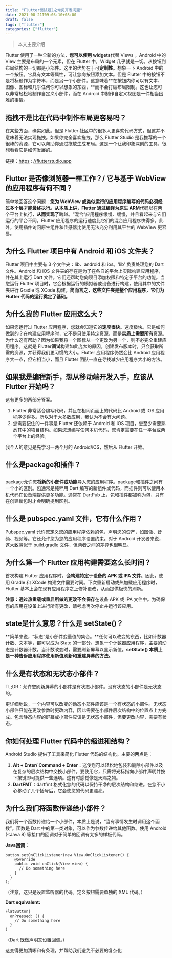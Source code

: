 ```yaml
---
title: "Flutter面试题2之常见开发问题"
date: 2021-08-21T09:03:10+08:00
draft: false
tags: ["flutter"]
categories: ["flutter"]
---
```


> 本文主要介绍

<!--more-->

Flutter 使用了一种全新的方法，**您可以使用 widgets**代替 Views 。Android 中的 View 主要是布局的一个元素，但在 Flutter 中，Widget 几乎就是一切。从按钮到布局结构的一切都是小部件。这里的优势在于可**定制性**。想象一下 Android 中的一个按钮。它具有文本等属性，可让您向按钮添加文本。但是 Flutter 中的按钮不是将标题作为字符串，而是另一个小部件。这意味着**在按钮内你可以有文本、图像、图标和几乎任何你可以想象的东西，**而不会打破布局限制。这也让您可以非常轻松地制作自定义小部件，而在 Android 中制作自定义视图是一件相当困难的事情。

## 拖拽不是比在代码中制作布局更容易吗？

在某些方面，确实如此。但是 Flutter 社区中的很多人更喜欢代码方式，但这并不意味着无法实现拖拽。如果你完全喜欢拖拽，那么 Flutter Studio 是我推荐的一个很棒的资源，它可以帮助你通过拖放生成布局。这是一个让我印象深刻的工具，很想看看它是如何发展的。

链接：[https](https://flutterstudio.app/) : [//flutterstudio.app](https://flutterstudio.app/)

## Flutter 是否像浏览器一样工作？/ 它与基于 WebView 的应用程序有何不同？

简单地回答这个问题：**您为 WebView 或类似运行的应用程序编写的代码必须经过多个层才能最终执行。**从本质上讲，Flutter 通过**编译为原生 ARM**代码以在两个平台上执行，**从而实现了**跨越。“混合”应用程序缓慢、缓慢，并且看起来与它们运行的平台不同。Flutter 应用程序的运行速度比它们的混合应用程序快得多。此外，使用插件访问原生组件和传感器比使用无法充分利用其平台的 WebView 更容易。

## 为什么 Flutter 项目中有 Android 和 iOS 文件夹？

Flutter 项目中主要有 3 个文件夹：lib、android 和 ios。'lib' 负责处理您的 Dart 文件。Android 和 iOS 文件夹的存在是为了在各自的平台上实际构建应用程序，并在其上运行 Dart 文件。它们还帮助您向项目添加权限和特定于平台的功能。当您运行 Flutter 项目时，它会根据运行的模拟器或设备进行构建，使用其中的文件夹进行 Gradle 或 XCode 构建。**简而言之，这些文件夹是整个应用程序，它们为 Flutter 代码的运行奠定了基础。**

## 为什么我的 Flutter 应用这么大？

如果您运行过 Flutter 应用程序，您就会知道它的**速度很快**。速度极快。它是如何做到的？在构建应用程序时，它不是只使用特定资源，而是**实质上需要所有**资源。为什么这有帮助？因为如果我将一个图标从一个更改为另一个，则不必完全重建应用程序。这就是 Flutter**调试**构建如此庞大的原因。创建发布版本时，只会获取所需的资源，并获得我们更习惯的大小。Flutter 应用程序仍然会比 Android 应用程序大一点，但它相当小，而且 Flutter 团队一直在寻找减少应用程序大小的方法。

## **如果我是编程新手，想从移动端开发入手，应该从 Flutter 开始吗？**

这有更多的两部分答案。

1. Flutter 非常适合编写代码，并且在相同页面上的代码比 Android 或 iOS 应用程序少得多。所以对于大多数应用，我认为不会有大问题。
2. 您需要记住的一件事是 Flutter 还依赖于 Android 和 iOS 项目，您至少需要熟悉其中的项目结构。如果您想编写任何本机代码，您肯定需要在任一平台或两个平台上的经验。

我个人的意见是先学习一两个月的 Android/iOS，然后从 Flutter 开始。

## 什么是package和插件？

## 

package允许您**将新的小部件或功能**导入您的应用程序。package和插件之间有一个小的区别。包通常是纯粹用 Dart 编写的新组件或代码，而插件则可以使用本机代码在设备端提供更多功能。通常在 DartPub 上，包和插件都被称为包，只有在创建新包时才会明确提到区别。

## 什么是 pubspec.yaml 文件，它有什么作用？

Pubspec.yaml 允许您定义您的应用程序依赖的包，声明您的资产，如图像、音频、视频等。它还允许您为您的应用程序设置约束。对于 Android 开发者来说，这大致类似于 build.gradle 文件，但两者之间的差异也很明显。

## 为什么第一个 Flutter 应用构建需要这么长时间？

首次构建 Flutter 应用程序时，**会构建特定**于**设备的 APK 或 IPA 文件**。因此，使用 Gradle 和 XCode 构建文件需要时间。下次重新启动或热加载应用程序时，Flutter 基本上会在现有应用程序之上修补更改，从而提供极快的刷新。

**注意：**通过热重载或重启所做的更改**不会保存**在设备 APK 或 IPA 文件中。为确保您的应用在设备上进行所有更改，请考虑再次停止并运行该应用。

## state是什么意思？什么是 setState()？

**简单来说，“状态”是小部件变量值的集合。**任何可以改变的东西，比如计数器计数、文本等，都可以成为 State 的一部分。想象一个计数器应用程序，主要的动态是计数器计数。当计数改变时，需要刷新屏幕以显示新值。**setState() 本质上是一种告诉应用程序使用新值刷新和重建屏幕的方法。**

## 什么是有状态和无状态小部件？

TL;DR：允许您刷新屏幕的小部件是有状态小部件。没有状态的小部件是无状态的。

更详细地说，一个内容可以改变的动态小部件应该是一个有状态的小部件。无状态小部件只能在更改参数时更改内容，因此需要在小部件层次结构中的位置点上方完成。包含静态内容的屏幕或小部件应该是无状态小部件，但要更改内容，需要有状态。

## 你如何处理 Flutter 代码中的缩进和结构？

Android Studio 提供了工具来简化 Flutter 代码的结构化。主要的两点是：

1. **Alt + Enter/ Command + Enter**：这使您可以轻松地包装和删除小部件以及在复杂的层次结构中交换小部件。要使用它，只需将光标指向小部件声明并按下按键即可提供一些选项。这有时感觉像是天赐之物。
2. **DartFMT**：dartfmt 格式化您的代码以保持干净的层次结构和缩进。在您不小心移动了几个括号后，它会使您的代码更漂亮。

## 为什么我们将函数传递给小部件？

我们将一个函数传递给一个小部件，本质上是说，“当有事情发生时调用这个函数”。函数是 Dart 中的第一类对象，可以作为参数传递给其他函数。使用 Android (<Java 8) 等接口的回调对于简单的回调有太多的样板代码。

**Java回调：**

```
button.setOnClickListener(new View.OnClickListener() {
    @override
    public void onClick(View view) {
      // Do something here
    }
  }
);
```

（注意，这只是设置监听器的代码。定义按钮需要单独的 XML 代码。）

**Dart equivalent:**

```
FlatButton(
  onPressed: () {
    // Do something here
  }
)
```

（Dart 既做声明又设置回调。）

这变得更加清晰和有条理，并帮助我们避免不必要的复杂化